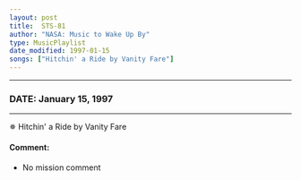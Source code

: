 ```yaml
---
layout: post
title:  STS-81
author: "NASA: Music to Wake Up By"
type: MusicPlaylist
date_modified: 1997-01-15
songs: ["Hitchin' a Ride by Vanity Fare"]
---
```


----
### DATE: January 15, 1997
----
✵ Hitchin' a Ride by Vanity Fare

#### Comment:
* No mission comment



<br/>
<center>
	<a target="_blank"
	   href="https://twitter.com/intent/tweet?hashtags=Space,NASA,Playlist,NASAWakeupCalls,SpaceProgram&text={{ page.author}}, '{{ page.songs.first }}' {{ page.title }}, {{ page.date | date: '%B %d, %Y' }}. {{ site.url }}{{ page.url }}&via=nasawakeupcalls"><i class="fab fa-twitter" alt="Tweet this page" style="font-size: 1.3em;"></i></a>
	&nbsp; 	<i class="fas fa-user-astronaut" style="font-size: 1.5em;"></i> &nbsp;
    <a type="amzn" search="'Hitchin' a Ride by Vanity Fare'" category="popular music">
    <i class="fab fa-amazon" style="font-size: 1.3em;"></i></a>
</center>

